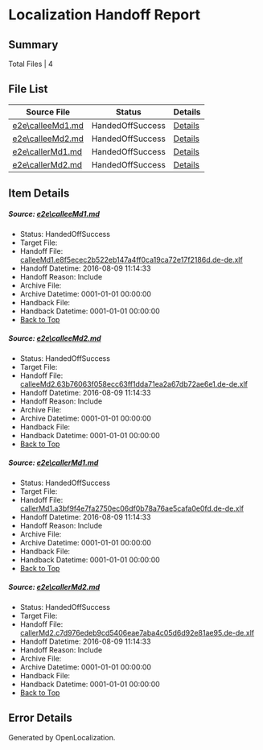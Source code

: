 # <a name='report-top'></a> Localization Handoff Report

## Summary
 Total Files | 4

## File List
 Source File | Status | Details 
 ----------- | ------ | ------- 
 [e2e\calleeMd1.md](https://github.com/OpenLocalizationTestOrg/oltest/blob/b3b5b1b2d9a5bc53c3e600db57965d119ca66d64/e2e/calleeMd1.md) | HandedOffSuccess | [Details](#fb9c14d01856906c77a4d559e3639027f1bf75c91)
 [e2e\calleeMd2.md](https://github.com/OpenLocalizationTestOrg/oltest/blob/b3b5b1b2d9a5bc53c3e600db57965d119ca66d64/e2e/calleeMd2.md) | HandedOffSuccess | [Details](#e2867546d8eabc86da51434b0b4a50eceddaec2a2)
 [e2e\callerMd1.md](https://github.com/OpenLocalizationTestOrg/oltest/blob/b3b5b1b2d9a5bc53c3e600db57965d119ca66d64/e2e/callerMd1.md) | HandedOffSuccess | [Details](#4b320c838f4e8c64ed0c62bca6f4fc172ebffd983)
 [e2e\callerMd2.md](https://github.com/OpenLocalizationTestOrg/oltest/blob/b3b5b1b2d9a5bc53c3e600db57965d119ca66d64/e2e/callerMd2.md) | HandedOffSuccess | [Details](#9dafb173cd9ea9eaea3a9ba9ca142223dfaa67124)

## Item Details
##### <a name='fb9c14d01856906c77a4d559e3639027f1bf75c91'></a> Source: [e2e\calleeMd1.md](https://github.com/OpenLocalizationTestOrg/oltest/blob/b3b5b1b2d9a5bc53c3e600db57965d119ca66d64/e2e/calleeMd1.md)
* Status: HandedOffSuccess
* Target File: 
* Handoff File: [calleeMd1.e8f5ecec2b522eb147a4ff0ca19ca72e17f2186d.de-de.xlf](https://github.com/OpenLocalizationTestOrg/olhandoff-e2e/blob/9c7c1cb351781a3af87a93faa0192c475101116a/ol-handoff/OpenLocalizationTestOrg/ol-test-dede/ci/ht/calleeMd1.e8f5ecec2b522eb147a4ff0ca19ca72e17f2186d.de-de.xlf)
* Handoff Datetime: 2016-08-09 11:14:33
* Handoff Reason: Include
* Archive File: 
* Archive Datetime: 0001-01-01 00:00:00
* Handback File: 
* Handback Datetime: 0001-01-01 00:00:00
* [Back to Top](#report-top)

##### <a name='e2867546d8eabc86da51434b0b4a50eceddaec2a2'></a> Source: [e2e\calleeMd2.md](https://github.com/OpenLocalizationTestOrg/oltest/blob/b3b5b1b2d9a5bc53c3e600db57965d119ca66d64/e2e/calleeMd2.md)
* Status: HandedOffSuccess
* Target File: 
* Handoff File: [calleeMd2.63b76063f058ecc63ff1dda71ea2a67db72ae6e1.de-de.xlf](https://github.com/OpenLocalizationTestOrg/olhandoff-e2e/blob/9c7c1cb351781a3af87a93faa0192c475101116a/ol-handoff/OpenLocalizationTestOrg/ol-test-dede/ci/ht/calleeMd2.63b76063f058ecc63ff1dda71ea2a67db72ae6e1.de-de.xlf)
* Handoff Datetime: 2016-08-09 11:14:33
* Handoff Reason: Include
* Archive File: 
* Archive Datetime: 0001-01-01 00:00:00
* Handback File: 
* Handback Datetime: 0001-01-01 00:00:00
* [Back to Top](#report-top)

##### <a name='4b320c838f4e8c64ed0c62bca6f4fc172ebffd983'></a> Source: [e2e\callerMd1.md](https://github.com/OpenLocalizationTestOrg/oltest/blob/b3b5b1b2d9a5bc53c3e600db57965d119ca66d64/e2e/callerMd1.md)
* Status: HandedOffSuccess
* Target File: 
* Handoff File: [callerMd1.a3bf9f4e7fa2750ec06df0b78a76ae5cafa0e0fd.de-de.xlf](https://github.com/OpenLocalizationTestOrg/olhandoff-e2e/blob/9c7c1cb351781a3af87a93faa0192c475101116a/ol-handoff/OpenLocalizationTestOrg/ol-test-dede/ci/ht/callerMd1.a3bf9f4e7fa2750ec06df0b78a76ae5cafa0e0fd.de-de.xlf)
* Handoff Datetime: 2016-08-09 11:14:33
* Handoff Reason: Include
* Archive File: 
* Archive Datetime: 0001-01-01 00:00:00
* Handback File: 
* Handback Datetime: 0001-01-01 00:00:00
* [Back to Top](#report-top)

##### <a name='9dafb173cd9ea9eaea3a9ba9ca142223dfaa67124'></a> Source: [e2e\callerMd2.md](https://github.com/OpenLocalizationTestOrg/oltest/blob/b3b5b1b2d9a5bc53c3e600db57965d119ca66d64/e2e/callerMd2.md)
* Status: HandedOffSuccess
* Target File: 
* Handoff File: [callerMd2.c7d976edeb9cd5406eae7aba4c05d6d92e81ae95.de-de.xlf](https://github.com/OpenLocalizationTestOrg/olhandoff-e2e/blob/9c7c1cb351781a3af87a93faa0192c475101116a/ol-handoff/OpenLocalizationTestOrg/ol-test-dede/ci/ht/callerMd2.c7d976edeb9cd5406eae7aba4c05d6d92e81ae95.de-de.xlf)
* Handoff Datetime: 2016-08-09 11:14:33
* Handoff Reason: Include
* Archive File: 
* Archive Datetime: 0001-01-01 00:00:00
* Handback File: 
* Handback Datetime: 0001-01-01 00:00:00
* [Back to Top](#report-top)


## Error Details

Generated by OpenLocalization.
